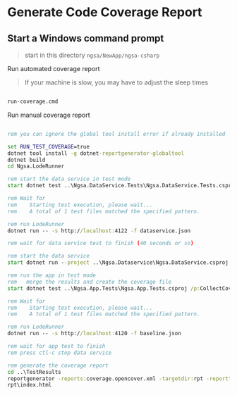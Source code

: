 # Generate Code Coverage Report

## Start a Windows command prompt

> start in this directory `ngsa/NewApp/ngsa-csharp`

Run automated coverage report

> If your machine is slow, you may have to adjust the sleep times

``` cmd

run-coverage.cmd

```

Run manual coverage report

```cmd

rem you can ignore the global tool install error if already installed

set RUN_TEST_COVERAGE=true
dotnet tool install -g dotnet-reportgenerator-globaltool
dotnet build
cd Ngsa.LodeRunner

rem start the data service in test mode
start dotnet test ..\Ngsa.DataService.Tests\Ngsa.DataService.Tests.csproj /p:CollectCoverage=true /p:CoverletOutput=..\TestResults\

rem Wait for
rem    Starting test execution, please wait...
rem    A total of 1 test files matched the specified pattern.

rem run LodeRunner
dotnet run -- -s http://localhost:4122 -f dataservice.json

rem wait for data service test to finish (40 seconds or so)

rem start the data service
start dotnet run --project ..\Ngsa.Dataservice\Ngsa.DataService.csproj

rem run the app in test mode
rem   merge the results and create the coverage file
start dotnet test ..\Ngsa.App.Tests\Ngsa.App.Tests.csproj /p:CollectCoverage=true /p:CoverletOutput=../TestResults/ /p:MergeWith=../TestResults/coverage.json /p:CoverletOutputFormat=opencover

rem Wait for
rem    Starting test execution, please wait...
rem    A total of 1 test files matched the specified pattern.

rem run LodeRunner
dotnet run -- -s http://localhost:4120 -f baseline.json

rem wait for app test to finish
rem press ctl-c stop data service

rem generate the coverage report
cd ..\TestResults
reportgenerator -reports:coverage.opencover.xml -targetdir:rpt -reporttypes:Html
rpt\index.html

```
